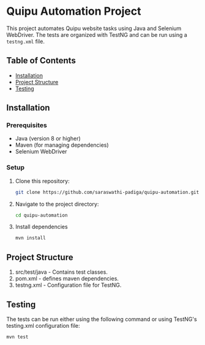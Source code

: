 # Quipu Automation Project

This project automates Quipu website tasks using Java and Selenium WebDriver. The tests are organized with TestNG and can be run using a `testng.xml` file.

## Table of Contents
- [Installation](#installation)
- [Project Structure](#project-structure)
- [Testing](#testing)

## Installation

### Prerequisites
- Java (version 8 or higher)
- Maven (for managing dependencies)
- Selenium WebDriver

### Setup
1. Clone this repository:
   ```bash
   git clone https://github.com/saraswathi-padiga/quipu-automation.git
2. Navigate to the project directory:
   ```bash
   cd quipu-automation
3. Install dependencies
   ```bash
   mvn install

## Project Structure

1. src/test/java - Contains test classes.
2. pom.xml - defines maven dependencies.
3. testng.xml - Configuration file for TestNG.

## Testing
The tests can be run either using the following command or using TestNG's testing.xml configuration file:
```bash
mvn test

